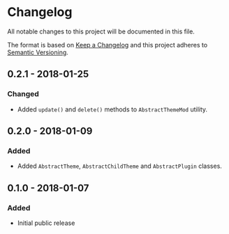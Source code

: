 # Changelog
All notable changes to this project will be documented in this file.

The format is based on [Keep a Changelog](http://keepachangelog.com/en/1.0.0/)
and this project adheres to [Semantic Versioning](http://semver.org/spec/v2.0.0.html).

## 0.2.1 - 2018-01-25

### Changed
- Added `update()` and `delete()` methods to `AbstractThemeMod` utility.

## 0.2.0 - 2018-01-09

### Added
- Added `AbstractTheme`, `AbstractChildTheme` and `AbstractPlugin` classes.

## 0.1.0 - 2018-01-07

### Added
- Initial public release
